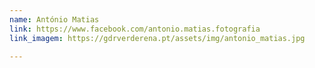 ```yaml
---
name: António Matias
link: https://www.facebook.com/antonio.matias.fotografia
link_imagem: https://gdrverderena.pt/assets/img/antonio_matias.jpg

---
```

